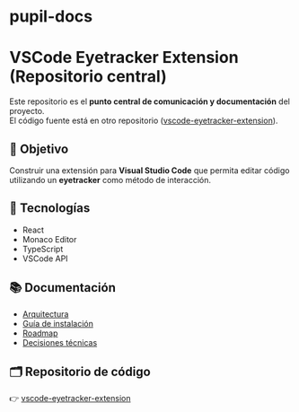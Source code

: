 # pupil-docs
# VSCode Eyetracker Extension (Repositorio central)

Este repositorio es el **punto central de comunicación y documentación** del proyecto.  
El código fuente está en otro repositorio ([vscode-eyetracker-extension](https://github.com/org/vscode-eyetracker-extension)).

## 📌 Objetivo
Construir una extensión para **Visual Studio Code** que permita editar código utilizando un **eyetracker** como método de interacción.

## 🚀 Tecnologías
- React
- Monaco Editor
- TypeScript
- VSCode API

## 📚 Documentación
- [Arquitectura](docs/arquitectura.md)
- [Guía de instalación](docs/instalacion.md)
- [Roadmap](docs/roadmap.md)
- [Decisiones técnicas](docs/decisiones.md)

## 🗂️ Repositorio de código
👉 [vscode-eyetracker-extension](https://github.com/org/vscode-eyetracker-extension)
